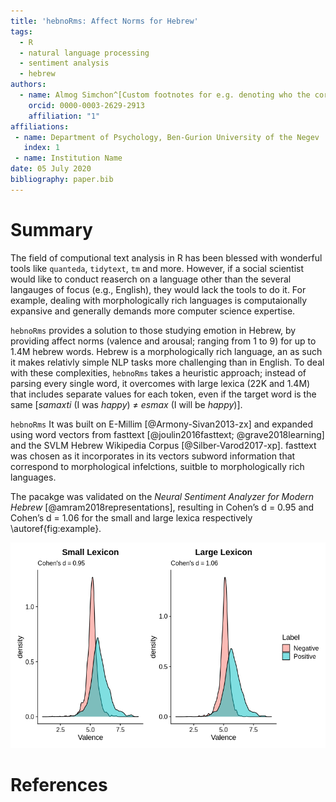 ```yaml
---
title: 'hebnoRms: Affect Norms for Hebrew'
tags:
  - R
  - natural language processing
  - sentiment analysis
  - hebrew
authors:
  - name: Almog Simchon^[Custom footnotes for e.g. denoting who the corresspoinding author is can be included like this.]
    orcid: 0000-0003-2629-2913
    affiliation: "1"
affiliations:
 - name: Department of Psychology, Ben-Gurion University of the Negev
   index: 1
 - name: Institution Name
date: 05 July 2020
bibliography: paper.bib
---
```


# Summary

The field of computional text analysis in R has been blessed with wonderful tools like `quanteda`, `tidytext`, `tm` and more.
However, if a social scientist would like to conduct reaserch on a language other than the several langauges of focus (e.g., English),
they would lack the tools to do it. For example, dealing with morphologically rich languages is computaionally expansive and 
generally demands more computer science expertise.


`hebnoRms` provides a solution to those studying emotion in Hebrew, by providing affect 
norms (valence and arousal; ranging from 1 to 9) for up to 1.4M hebrew words.
Hebrew is a morphologically rich language, an as such it makes relativly simple NLP tasks more challenging than in English.
To deal with these complexities, `hebnoRms` takes a heuristic approach; instead of parsing every single word, 
it overcomes with large lexica (22K and 1.4M) that includes separate values for each token, even if the target word is the same 
[*samaxti* (I was *happy*) $\neq$ *esmax* (I will be *happy*)].

`hebnoRms` It was built on E-Millim [@Armony-Sivan2013-zx] and expanded using word vectors from fasttext [@joulin2016fasttext; @grave2018learning] and the SVLM Hebrew Wikipedia Corpus [@Silber-Varod2017-xp].
fasttext was chosen as it incorporates in its vectors subword information that correspond to morphological infelctions, suitble to morphologically rich languages.

The pacakge was validated on the *Neural Sentiment Analyzer for Modern Hebrew* [@amram2018representations], 
resulting in Cohen’s d = 0.95 and Cohen’s d = 1.06 for the small and large lexica respectively \autoref{fig:example}. 

![Package validation.\label{fig:example}](man\figures\fig_plot.png)


# References